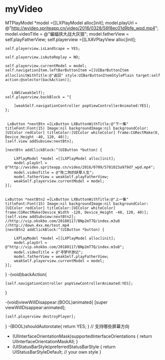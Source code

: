 # myVideo
  MTPlayModel *model =[[LXPlayModel alloc]init];
    model.playUrl = @"http://wvideo.spriteapp.cn/video/2016/0328/56f8ec01d9bfe_wpd.mp4";
    model.videoTitle = @"蝙蝠侠大战大灰狼";
    model.fatherView = self.playFatherView;
    self.playerview =[[LXAVPlayView alloc]init];
                      
    self.playerview.isLandScape = YES;
    
    self.playerview.isAutoReplay = NO;
                      
    self.playerview.currentModel = model;
    self.navigationItem.leftBarButtonItem =[[UIBarButtonItem alloc]initWithTitle:@"返回" style:UIBarButtonItemStylePlain target:self action:@selector(backAction)];
    
    
       LXWS(weakSelf);
    self.playerview.backBlock = ^{
        
        [weakSelf.navigationController popViewControllerAnimated:YES];
    };
    
    
     LxButton *nextBtn =[LxButton LXButtonWithTitle:@"下一集" titleFont:Font(15) Image:nil backgroundImage:nil backgroundColor:[UIColor redColor] titleColor:[UIColor whiteColor] frame:CGRectMake(0, Device_Height -40, 120, 40)];
    [self.view addSubview:nextBtn];
 
    [nextBtn addClickBlock:^(UIButton *button) {
        
        LXPlayModel *model =[[LXPlayModel alloc]init];
        model.playUrl = @"http://wvideo.spriteapp.cn/video/2016/0709/5781023a979d7_wpd.mp4";
        model.videoTitle = @"陈二狗的妖孽人生";
        model.fatherView = weakSelf.playFatherView;
        weakSelf.playerview.currentModel = model;
    }];
    
    
    LxButton *nextBtn2 =[LxButton LXButtonWithTitle:@"上一集" titleFont:Font(15) Image:nil backgroundImage:nil backgroundColor:[UIColor redColor] titleColor:[UIColor whiteColor] frame:CGRectMake(Device_Width -120, Device_Height -40, 120, 40)];
    [self.view addSubview:nextBtn2];
    //http://vip.okokbo.com/20180117/BNp2mT7Q/index.m3u8
    //http://down.4xx.me/test.mp4
    [nextBtn2 addClickBlock:^(UIButton *button) {
        
        LXPlayModel *model =[[LXPlayModel alloc]init];
        model.playUrl = @"http://vip.okokbo.com/20180117/BNp2mT7Q/index.m3u8";
        model.videoTitle = @"寻梦环游记";
        model.fatherView = weakSelf.playFatherView;
        weakSelf.playerview.currentModel = model;
    }];
    
    
}
-(void)backAction{
    
  
    [self.navigationController popViewControllerAnimated:YES];
}

-(void)viewWillDisappear:(BOOL)animated{
    [super viewWillDisappear:animated];
    
    [self.playerview destroyPlayer];
}
-(BOOL)shouldAutorotate{
    return YES;
}
// 支持哪些屏幕方向
- (UIInterfaceOrientationMask)supportedInterfaceOrientations {
    return UIInterfaceOrientationMaskAll;
}
- (UIStatusBarStyle)preferredStatusBarStyle {
    return UIStatusBarStyleDefault; // your own style
}
